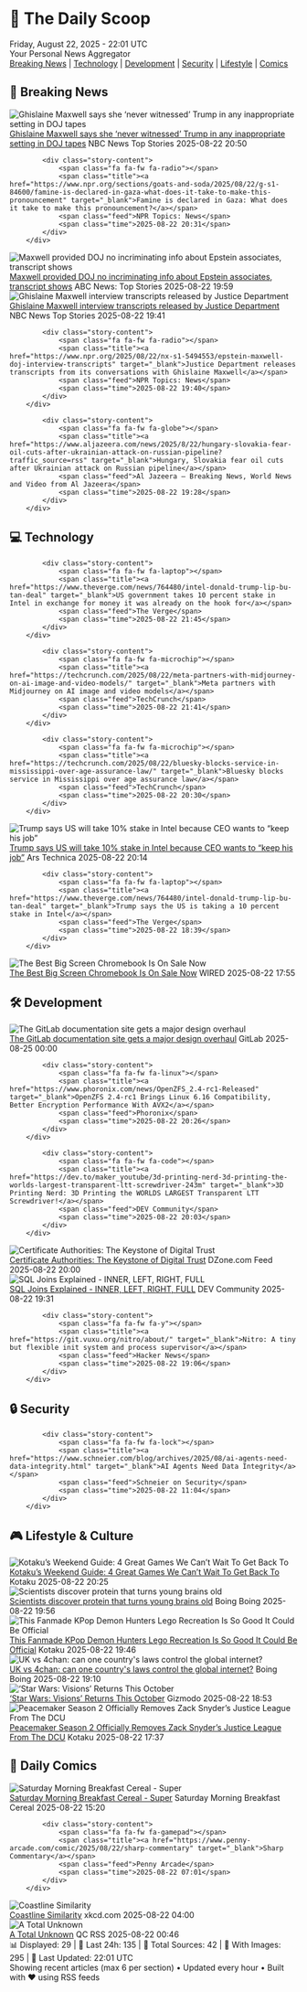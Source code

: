 <!-- Processing 54 RSS feeds at 2025-08-22 22:01:43 UTC -->
<!-- Processing: Saturday Morning Breakfast Cereal -->
<!-- Processing: Poorly Drawn Lines -->
<!-- Processing: Girl Genius -->
<!-- Processing: Dinosaur Comics -->
<!-- Processing: CNN Top Stories -->
<!-- Processing: CNN Breaking News -->
<!-- Processing: BBC World News -->
<!-- Processing: NPR News -->
<!-- Processing: CBC News -->
<!-- Error processing https://rss.cbc.ca/lineup/topstories.xml: The read operation timed out -->
<!-- Processing: Reuters Top News -->
<!-- Processing: Associated Press Breaking -->
<!-- Processing: NBC News Breaking -->
<!-- Processing: TechCrunch -->
<!-- Processing: The Verge -->
<!-- Processing: Ars Technica -->
<!-- Processing: O'Reilly Radar -->
<!-- Processing: Slashdot -->
<!-- Processing: Hacker News -->
<!-- Processing: Phoronix Linux News -->
<!-- Processing: Red Hat Blog -->
<!-- Processing: Ubuntu Blog -->
<!-- Processing: GitHub Blog -->
<!-- Processing: InfoQ -->
<!-- Processing: Martin Fowler -->
<!-- Processing: Kotaku -->
<!-- Generated 6 new posts out of 25 feeds processed -->
<div class="newspaper-header">
    <h1 class="newspaper-title">📰 The Daily Scoop</h1>
    <div class="newspaper-date">Friday, August 22, 2025 - 22:01 UTC</div>
    <div class="newspaper-subtitle">Your Personal News Aggregator</div>
</div>

<div class="newspaper-nav">
    <a href="#breaking">Breaking News</a> |
    <a href="#tech">Technology</a> |
    <a href="#dev">Development</a> |
    <a href="#security">Security</a> |
    <a href="#lifestyle">Lifestyle</a> |
    <a href="#webcomics">Comics</a>
</div>

<div class="news-section breaking-news" id="breaking">
<h2 class="section-header">🚨 Breaking News</h2>
<div class="stories-container">
<div class="story">
            <img src="https://media-cldnry.s-nbcnews.com/image/upload/t_fit_1500w/mpx/2704722219/2025_08/1755895825073_now_mtp_clip_maxwell_250822_1920x1080-n3ieon.jpg" alt="Ghislaine Maxwell says she ‘never witnessed’ Trump in any inappropriate setting in DOJ tapes" class="story-image" loading="lazy" onerror="this.style.display='none'">
            <div class="story-content">
                <span class="fa fa-fw fa-broadcast-tower"></span>
                <span class="title"><a href="https://www.nbcnews.com/meet-the-press/video/ghislaine-maxwell-says-she-never-witnessed-trump-in-any-inappropriate-setting-in-doj-tapes-245603397597" target="_blank">Ghislaine Maxwell says she ‘never witnessed’ Trump in any inappropriate setting in DOJ tapes</a></span>
                <span class="feed">NBC News Top Stories</span>
                <span class="time">2025-08-22 20:50</span>
            </div>
        </div>
<div class="story">
            
            <div class="story-content">
                <span class="fa fa-fw fa-radio"></span>
                <span class="title"><a href="https://www.npr.org/sections/goats-and-soda/2025/08/22/g-s1-84600/famine-is-declared-in-gaza-what-does-it-take-to-make-this-pronouncement" target="_blank">Famine is declared in Gaza: What does it take to make this pronouncement?</a></span>
                <span class="feed">NPR Topics: News</span>
                <span class="time">2025-08-22 20:31</span>
            </div>
        </div>
<div class="story">
            <img src="https://s.abcnews.com/images/US/epstein_1752533587709_hpMain_4x3t_384.jpg" alt="Maxwell provided DOJ no incriminating info about Epstein associates, transcript shows" class="story-image" loading="lazy" onerror="this.style.display='none'">
            <div class="story-content">
                <span class="fa fa-fw fa-tv"></span>
                <span class="title"><a href="https://abcnews.go.com/US/ghislaine-maxwell-provided-no-incriminating-information-meetings-deputy-ag/story?id=124894271" target="_blank">Maxwell provided DOJ no incriminating info about Epstein associates, transcript shows</a></span>
                <span class="feed">ABC News: Top Stories</span>
                <span class="time">2025-08-22 19:59</span>
            </div>
        </div>
<div class="story">
            <img src="https://media-cldnry.s-nbcnews.com/image/upload/t_fit_1500w/mpx/2704722219/2025_08/1755891662948_now_daily_b_maxwell_transcript_250822_1920x1080-3xnnkp.jpg" alt="Ghislaine Maxwell interview transcripts released by Justice Department" class="story-image" loading="lazy" onerror="this.style.display='none'">
            <div class="story-content">
                <span class="fa fa-fw fa-broadcast-tower"></span>
                <span class="title"><a href="https://www.nbcnews.com/now/video/ghislaine-maxwell-interview-transcripts-released-by-justice-department-245595205909" target="_blank">Ghislaine Maxwell interview transcripts released by Justice Department</a></span>
                <span class="feed">NBC News Top Stories</span>
                <span class="time">2025-08-22 19:41</span>
            </div>
        </div>
<div class="story">
            
            <div class="story-content">
                <span class="fa fa-fw fa-radio"></span>
                <span class="title"><a href="https://www.npr.org/2025/08/22/nx-s1-5494553/epstein-maxwell-doj-interview-transcripts" target="_blank">Justice Department releases transcripts from its conversations with Ghislaine Maxwell</a></span>
                <span class="feed">NPR Topics: News</span>
                <span class="time">2025-08-22 19:40</span>
            </div>
        </div>
<div class="story">
            
            <div class="story-content">
                <span class="fa fa-fw fa-globe"></span>
                <span class="title"><a href="https://www.aljazeera.com/news/2025/8/22/hungary-slovakia-fear-oil-cuts-after-ukrainian-attack-on-russian-pipeline?traffic_source=rss" target="_blank">Hungary, Slovakia fear oil cuts after Ukrainian attack on Russian pipeline</a></span>
                <span class="feed">Al Jazeera – Breaking News, World News and Video from Al Jazeera</span>
                <span class="time">2025-08-22 19:28</span>
            </div>
        </div>
</div>
</div>
<div class="news-section tech-news" id="tech">
<h2 class="section-header">💻 Technology</h2>
<div class="stories-container">
<div class="story">
            
            <div class="story-content">
                <span class="fa fa-fw fa-laptop"></span>
                <span class="title"><a href="https://www.theverge.com/news/764480/intel-donald-trump-lip-bu-tan-deal" target="_blank">US government takes 10 percent stake in Intel in exchange for money it was already on the hook for</a></span>
                <span class="feed">The Verge</span>
                <span class="time">2025-08-22 21:45</span>
            </div>
        </div>
<div class="story">
            
            <div class="story-content">
                <span class="fa fa-fw fa-microchip"></span>
                <span class="title"><a href="https://techcrunch.com/2025/08/22/meta-partners-with-midjourney-on-ai-image-and-video-models/" target="_blank">Meta partners with Midjourney on AI image and video models</a></span>
                <span class="feed">TechCrunch</span>
                <span class="time">2025-08-22 21:41</span>
            </div>
        </div>
<div class="story">
            
            <div class="story-content">
                <span class="fa fa-fw fa-microchip"></span>
                <span class="title"><a href="https://techcrunch.com/2025/08/22/bluesky-blocks-service-in-mississippi-over-age-assurance-law/" target="_blank">Bluesky blocks service in Mississippi over age assurance law</a></span>
                <span class="feed">TechCrunch</span>
                <span class="time">2025-08-22 20:30</span>
            </div>
        </div>
<div class="story">
            <img src="https://cdn.arstechnica.net/wp-content/uploads/2025/08/GettyImages-2230318424-500x500.jpg" alt="Trump says US will take 10% stake in Intel because CEO wants to “keep his job”" class="story-image" loading="lazy" onerror="this.style.display='none'">
            <div class="story-content">
                <span class="fa fa-fw fa-cog"></span>
                <span class="title"><a href="https://arstechnica.com/tech-policy/2025/08/intel-agrees-to-sell-the-us-a-10-stake-trump-says-hyping-great-deal/" target="_blank">Trump says US will take 10% stake in Intel because CEO wants to “keep his job”</a></span>
                <span class="feed">Ars Technica</span>
                <span class="time">2025-08-22 20:14</span>
            </div>
        </div>
<div class="story">
            
            <div class="story-content">
                <span class="fa fa-fw fa-laptop"></span>
                <span class="title"><a href="https://www.theverge.com/news/764480/intel-donald-trump-lip-bu-tan-deal" target="_blank">Trump says the US is taking a 10 percent stake in Intel</a></span>
                <span class="feed">The Verge</span>
                <span class="time">2025-08-22 18:39</span>
            </div>
        </div>
<div class="story">
            <img src="https://media.wired.com/photos/686300b641c00b9b16cba26f/master/pass/Asus%20Chromebook%20CX15%20Luke%20Larsen.png" alt="The Best Big Screen Chromebook Is On Sale Now" class="story-image" loading="lazy" onerror="this.style.display='none'">
            <div class="story-content">
                <span class="fa fa-fw fa-bolt"></span>
                <span class="title"><a href="https://www.wired.com/story/acer-cx15-deal/" target="_blank">The Best Big Screen Chromebook Is On Sale Now</a></span>
                <span class="feed">WIRED</span>
                <span class="time">2025-08-22 17:55</span>
            </div>
        </div>
</div>
</div>
<div class="news-section dev-news" id="dev">
<h2 class="section-header">🛠️ Development</h2>
<div class="stories-container">
<div class="story">
            <img src="https://res.cloudinary.com/about-gitlab-com/image/upload/v1755617168/gz45eaygeb0nizf1kwyu.png" alt="The GitLab documentation site gets a major design overhaul" class="story-image" loading="lazy" onerror="this.style.display='none'">
            <div class="story-content">
                <span class="fa fa-fw fa-gitlab"></span>
                <span class="title"><a href="https://about.gitlab.com/blog/blog-post-slug/" target="_blank">The GitLab documentation site gets a major design overhaul</a></span>
                <span class="feed">GitLab</span>
                <span class="time">2025-08-25 00:00</span>
            </div>
        </div>
<div class="story">
            
            <div class="story-content">
                <span class="fa fa-fw fa-linux"></span>
                <span class="title"><a href="https://www.phoronix.com/news/OpenZFS_2.4-rc1-Released" target="_blank">OpenZFS 2.4-rc1 Brings Linux 6.16 Compatibility, Better Encryption Performance With AVX2</a></span>
                <span class="feed">Phoronix</span>
                <span class="time">2025-08-22 20:26</span>
            </div>
        </div>
<div class="story">
            
            <div class="story-content">
                <span class="fa fa-fw fa-code"></span>
                <span class="title"><a href="https://dev.to/maker_youtube/3d-printing-nerd-3d-printing-the-worlds-largest-transparent-ltt-screwdriver-243m" target="_blank">3D Printing Nerd: 3D Printing the WORLDS LARGEST Transparent LTT Screwdriver!</a></span>
                <span class="feed">DEV Community</span>
                <span class="time">2025-08-22 20:03</span>
            </div>
        </div>
<div class="story">
            <img src="https://dz2cdn1.dzone.com/thumbnail?fid=18573149&w=600" alt="Certificate Authorities: The Keystone of Digital Trust" class="story-image" loading="lazy" onerror="this.style.display='none'">
            <div class="story-content">
                <span class="fa fa-fw fa-newspaper"></span>
                <span class="title"><a href="https://dzone.com/articles/certificate-authorities-trust-transparency" target="_blank">Certificate Authorities: The Keystone of Digital Trust</a></span>
                <span class="feed">DZone.com Feed</span>
                <span class="time">2025-08-22 20:00</span>
            </div>
        </div>
<div class="story">
            <img src="https://media2.dev.to/dynamic/image/width=800%2Cheight=%2Cfit=scale-down%2Cgravity=auto%2Cformat=auto/https%3A%2F%2Fdev-to-uploads.s3.amazonaws.com%2Fuploads%2Farticles%2Fgod0npmk54twlr1znl6r.png" alt="SQL Joins Explained - INNER, LEFT, RIGHT, FULL" class="story-image" loading="lazy" onerror="this.style.display='none'">
            <div class="story-content">
                <span class="fa fa-fw fa-code"></span>
                <span class="title"><a href="https://dev.to/roxana_haidiner/sql-joins-explained-inner-left-right-full-1ofc" target="_blank">SQL Joins Explained - INNER, LEFT, RIGHT, FULL</a></span>
                <span class="feed">DEV Community</span>
                <span class="time">2025-08-22 19:31</span>
            </div>
        </div>
<div class="story">
            
            <div class="story-content">
                <span class="fa fa-fw fa-y"></span>
                <span class="title"><a href="https://git.vuxu.org/nitro/about/" target="_blank">Nitro: A tiny but flexible init system and process supervisor</a></span>
                <span class="feed">Hacker News</span>
                <span class="time">2025-08-22 19:06</span>
            </div>
        </div>
</div>
</div>
<div class="news-section security-news" id="security">
<h2 class="section-header">🔒 Security</h2>
<div class="stories-container">
<div class="story">
            
            <div class="story-content">
                <span class="fa fa-fw fa-lock"></span>
                <span class="title"><a href="https://www.schneier.com/blog/archives/2025/08/ai-agents-need-data-integrity.html" target="_blank">AI Agents Need Data Integrity</a></span>
                <span class="feed">Schneier on Security</span>
                <span class="time">2025-08-22 11:04</span>
            </div>
        </div>
</div>
</div>
<div class="news-section lifestyle-news" id="lifestyle">
<h2 class="section-header">🎮 Lifestyle & Culture</h2>
<div class="stories-container">
<div class="story">
            <img src="https://kotaku.com/app/uploads/2025/08/KWG82225.jpg" alt="Kotaku’s Weekend Guide: 4 Great Games We Can’t Wait To Get Back To" class="story-image" loading="lazy" onerror="this.style.display='none'">
            <div class="story-content">
                <span class="fa fa-fw fa-gamepad"></span>
                <span class="title"><a href="https://kotaku.com/kotaku-games-to-play-pacman-silent-hill-hollow-void-2000619570" target="_blank">Kotaku’s Weekend Guide: 4 Great Games We Can’t Wait To Get Back To</a></span>
                <span class="feed">Kotaku</span>
                <span class="time">2025-08-22 20:25</span>
            </div>
        </div>
<div class="story">
            <img src="https://i0.wp.com/boingboing.net/wp-content/uploads/2022/05/brain.jpeg?fit=1500%2C1125&amp;quality=60&amp;ssl=1" alt="Scientists discover protein that turns young brains old" class="story-image" loading="lazy" onerror="this.style.display='none'">
            <div class="story-content">
                <span class="fa fa-fw fa-arrow-right"></span>
                <span class="title"><a href="https://boingboing.net/2025/08/22/scientists-discover-protein-that-turns-young-brains-old.html" target="_blank">Scientists discover protein that turns young brains old</a></span>
                <span class="feed">Boing Boing</span>
                <span class="time">2025-08-22 19:56</span>
            </div>
        </div>
<div class="story">
            <img src="https://kotaku.com/app/uploads/2025/08/IMG_9248-1.jpg" alt="This Fanmade KPop Demon Hunters Lego Recreation Is So Good It Could Be Official" class="story-image" loading="lazy" onerror="this.style.display='none'">
            <div class="story-content">
                <span class="fa fa-fw fa-gamepad"></span>
                <span class="title"><a href="https://kotaku.com/kpop-demon-hunters-lego-spider-verse-trailer-scene-2000619565" target="_blank">This Fanmade KPop Demon Hunters Lego Recreation Is So Good It Could Be Official</a></span>
                <span class="feed">Kotaku</span>
                <span class="time">2025-08-22 19:46</span>
            </div>
        </div>
<div class="story">
            <img src="https://i0.wp.com/boingboing.net/wp-content/uploads/2025/08/yotsuba-kawai.jpg?fit=1200%2C800&amp;quality=60&amp;ssl=1" alt="UK vs 4chan: can one country&#x27;s laws control the global internet?" class="story-image" loading="lazy" onerror="this.style.display='none'">
            <div class="story-content">
                <span class="fa fa-fw fa-arrow-right"></span>
                <span class="title"><a href="https://boingboing.net/2025/08/22/uk-vs-4chan-can-one-countrys-laws-control-the-global-internet.html" target="_blank">UK vs 4chan: can one country&#x27;s laws control the global internet?</a></span>
                <span class="feed">Boing Boing</span>
                <span class="time">2025-08-22 19:10</span>
            </div>
        </div>
<div class="story">
            <img src="https://gizmodo.com/app/uploads/2025/08/star-wars-visions-volume-3-poster-release-date.jpg" alt="‘Star Wars: Visions’ Returns This October" class="story-image" loading="lazy" onerror="this.style.display='none'">
            <div class="story-content">
                <span class="fa fa-fw fa-computer"></span>
                <span class="title"><a href="https://gizmodo.com/star-wars-visions-volume-3-release-date-poster-lucasfilm-2000647012" target="_blank">‘Star Wars: Visions’ Returns This October</a></span>
                <span class="feed">Gizmodo</span>
                <span class="time">2025-08-22 18:53</span>
            </div>
        </div>
<div class="story">
            <img src="https://kotaku.com/app/uploads/2025/08/5wR8sPpyBr5ezBTdMgsGi6.jpg" alt="Peacemaker Season 2 Officially Removes Zack Snyder’s Justice League From The DCU" class="story-image" loading="lazy" onerror="this.style.display='none'">
            <div class="story-content">
                <span class="fa fa-fw fa-gamepad"></span>
                <span class="title"><a href="https://kotaku.com/peacemaker-season-2-justice-league-gang-scene-reshoot-2000619550" target="_blank">Peacemaker Season 2 Officially Removes Zack Snyder’s Justice League From The DCU</a></span>
                <span class="feed">Kotaku</span>
                <span class="time">2025-08-22 17:37</span>
            </div>
        </div>
</div>
</div>
<div class="news-section webcomics-section" id="webcomics">
<h2 class="section-header">🎨 Daily Comics</h2>
<div class="stories-container">
<div class="story">
            <img src="https://www.smbc-comics.com/comics/1755733914-20250822.png" alt="Saturday Morning Breakfast Cereal - Super" class="story-image" loading="lazy" onerror="this.style.display='none'">
            <div class="story-content">
                <span class="fa fa-fw fa-smile"></span>
                <span class="title"><a href="https://www.smbc-comics.com/comic/super" target="_blank">Saturday Morning Breakfast Cereal - Super</a></span>
                <span class="feed">Saturday Morning Breakfast Cereal</span>
                <span class="time">2025-08-22 15:20</span>
            </div>
        </div>
<div class="story">
            
            <div class="story-content">
                <span class="fa fa-fw fa-gamepad"></span>
                <span class="title"><a href="https://www.penny-arcade.com/comic/2025/08/22/sharp-commentary" target="_blank">Sharp Commentary</a></span>
                <span class="feed">Penny Arcade</span>
                <span class="time">2025-08-22 07:01</span>
            </div>
        </div>
<div class="story">
            <img src="https://imgs.xkcd.com/comics/coastline_similarity.png" alt="Coastline Similarity" class="story-image" loading="lazy" onerror="this.style.display='none'">
            <div class="story-content">
                <span class="fa fa-fw fa-laugh"></span>
                <span class="title"><a href="https://xkcd.com/3132/" target="_blank">Coastline Similarity</a></span>
                <span class="feed">xkcd.com</span>
                <span class="time">2025-08-22 04:00</span>
            </div>
        </div>
<div class="story">
            <img src="http://www.questionablecontent.net/comics/5641.png" alt="A Total Unknown" class="story-image" loading="lazy" onerror="this.style.display='none'">
            <div class="story-content">
                <span class="fa fa-fw fa-music"></span>
                <span class="title"><a href="http://questionablecontent.net/view.php?comic=5641" target="_blank">A Total Unknown</a></span>
                <span class="feed">QC RSS</span>
                <span class="time">2025-08-22 00:46</span>
            </div>
        </div>
</div>
</div>

<div class="newspaper-footer">
    <div class="stats">
        📊 Displayed: 29 | 📅 Last 24h: 135 | 📡 Total Sources: 42 | 📸 With Images: 295 |
        🔄 Last Updated: 22:01 UTC
    </div>
    <div class="footer-note">
        Showing recent articles (max 6 per section) • Updated every hour • Built with ❤️ using RSS feeds
    </div>
</div>
